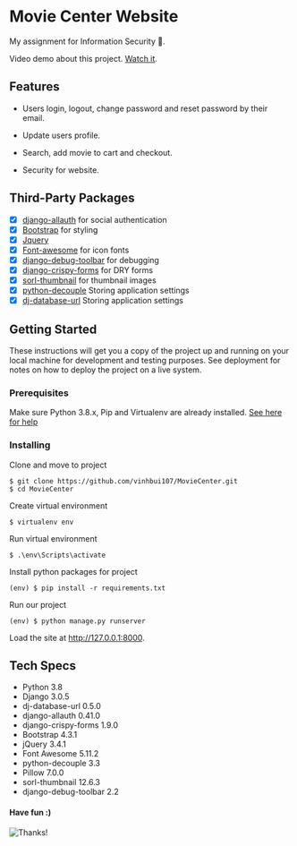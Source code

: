 # Movie Center Website

My assignment for Information Security 🚀.

Video demo about this project. [Watch it](https://www.youtube.com/watch?v=tolvKYo0VjY).

## Features

* Users login, logout, change password and reset password by their email.

* Update users profile.

* Search, add movie to cart and checkout.

* Security for website.

## Third-Party Packages

* [x] [django-allauth](https://github.com/pennersr/django-allauth) for social authentication
* [x] [Bootstrap](https://github.com/twbs/bootstrap) for styling
* [x] [Jquery](https://github.com/jquery/jquery)
* [x] [Font-awesome](https://github.com/FortAwesome/Font-Awesome) for icon fonts
* [x] [django-debug-toolbar](https://github.com/jazzband/django-debug-toolbar) for debugging
* [x] [django-crispy-forms](https://github.com/django-crispy-forms/django-crispy-forms) for DRY forms
* [x] [sorl-thumbnail](https://github.com/jazzband/sorl-thumbnail) for thumbnail images
* [x] [python-decouple](https://github.com/henriquebastos/python-decouple/) Storing application settings
* [x] [dj-database-url](https://github.com/jacobian/dj-database-url) Storing application settings

## Getting Started

These instructions will get you a copy of the project up and running on your local machine for development and testing purposes. See deployment for notes on how to deploy the project on a live system.

### Prerequisites

Make sure Python 3.8.x, Pip and Virtualenv are already installed. [See here for help](https://programwithus.com/learn-to-code/Pip-and-virtualenv-on-Windows/)

### Installing

Clone and move to project

```
$ git clone https://github.com/vinhbui107/MovieCenter.git
$ cd MovieCenter
```

Create virtual environment

```
$ virtualenv env
```

Run virtual environment

```
$ .\env\Scripts\activate
```

Install python packages for project

```
(env) $ pip install -r requirements.txt
```

Run our project

```
(env) $ python manage.py runserver
```

Load the site at http://127.0.0.1:8000.

## Tech Specs

* Python 3.8
* Django 3.0.5
* dj-database-url 0.5.0
* django-allauth 0.41.0
* django-crispy-forms 1.9.0
* Bootstrap 4.3.1
* jQuery 3.4.1
* Font Awesome 5.11.2
* python-decouple 3.3
* Pillow 7.0.0
* sorl-thumbnail 12.6.3
* django-debug-toolbar 2.2

#### Have fun :)

![Thanks!](https://media.giphy.com/media/l4KibK3JwaVo0CjDO/giphy.gif)
